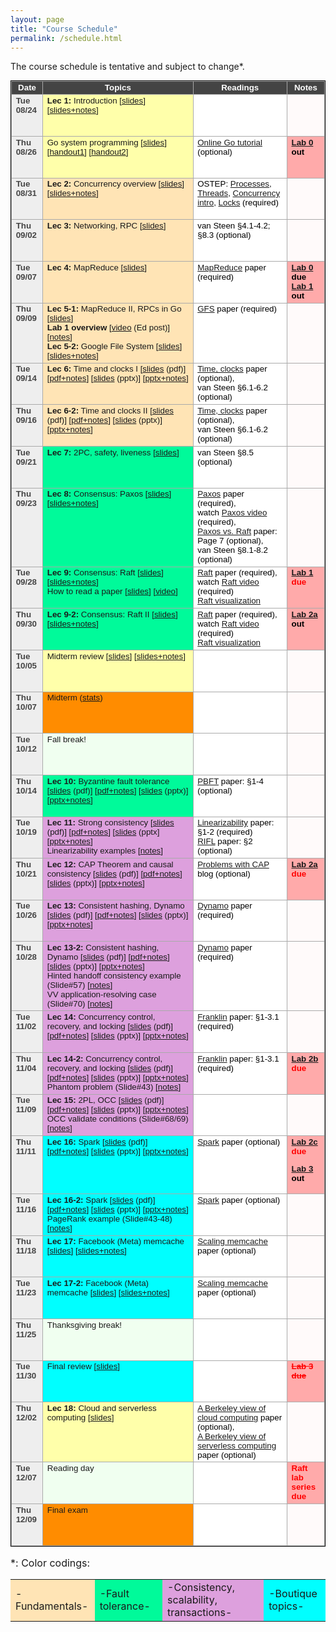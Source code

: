 ```yaml
---
layout: page
title: "Course Schedule"
permalink: /schedule.html
---
```


<style>
table.calendar {
    font-family: arial, helvetica;
    font-size: 10pt;
    empty-cells: show;
    border: 1px solid #000000;
    border-collapse: collapse;
}
table.calendar tr td {
    border: 1px solid #aaaaaa;
}
table.calendar tr {
    vertical-align: top;
    height: 5em;
    background: #ffffff;
}
table.calendar thead tr {
    text-align: center;
    background: #444444;
    color: #ffffff;
    height: auto;
    font-weight: bold;
}
/*.date {
	background: Gainsboro;
}*/
.holiday {
    background: #F0FFF0;
}
.lecture {
    background: #ffffaa;
}
.fundamentals {
    background: Moccasin;
}
/*.concurrency {
    background: LightGreen;
}*/
.fault-tolerance {
    background: MediumSpringGreen;
}
.consistency {
    background: Plum;
}
.advanced {
    background: Aqua;
}
.presentation {
    background: Plum;
}
.exam {
    background: DarkOrange;
}
.important {
    background: Bisque;
}
.nodue {
    background: #FFFAFA;
}
.optional {
    background: Linen;
}
.reading {
    color: Black;
}
.hw {
    background: #ffaaaa;
	color: Black;
	font-weight: bold;
}
.hwdue {
    color: #ff0000;
    background: #ffaaaa;
	font-weight: bold;
}
.assignment {
    color: #0aa00a;
	font-weight: bold;
}
.date {
	background: #eeeeee;
    color: #444444;
}
</style>

The course schedule is tentative and subject to change\*.

<p>
<table class="calendar" cellspacing="0" cellpadding="6" width="100%">
 <thead>
  <tr>
   <td width="10%">Date</td><td width="48%">Topics</td>
   <td width="30%">Readings</td><td width="12%">Notes</td>
  </tr>
 </thead>

<tr> <!-- week of Aug 23 -->
  <td id="2021-8-24" class="date"><b>Tue 08/24</b></td>
  <td class="lecture">
		<b>Lec 1:</b> Introduction [<a href="./public/lecs/lec1-intro.pdf">slides</a>]
		[<a href="./public/lecs/lec1-intro+notes.pdf">slides+notes</a>]
  </td>
  <td class="reading"></td>
  <td class="nodue"></td>
</tr>
<tr> <!-- week of Aug 23 -->
  <td id="2021-8-26" class="date"><b>Thu 08/26</b></td>
  <td class="lecture">
		Go system programming [<a href="./public/lecs/go_basics_v2.pdf">slides</a>] 
		[<a href="./public/lecs/go_handout.docx">handout1</a>] 
		[<a href="./public/lecs/go_handout2.docx">handout2</a>]
  </td>
  <td class="reading">
		<a href="https://tour.golang.org/welcome/1">Online Go tutorial</a> (optional)
  </td>
  <td class="hw">
		<a href="./lab0.html">Lab 0</a> out
  </td>
</tr>

<tr> <!-- week of Aug 30 -->
  <td id="2021-8-31" class="date"><b>Tue 08/31</b></td>
  <td class="fundamentals">
		<b>Lec 2:</b> Concurrency overview [<a href="./public/lecs/lec2-concurrency.pdf">slides</a>]
		[<a href="./public/lecs/lec2-concurrency+notes.pdf">slides+notes</a>]
  </td>
  <td class="reading">
		OSTEP: <a href="https://pages.cs.wisc.edu/~remzi/OSTEP/cpu-intro.pdf">Processes</a>, 
		<a href="https://pages.cs.wisc.edu/~remzi/OSTEP/threads-api.pdf">Threads</a>, 
		<a href="https://pages.cs.wisc.edu/~remzi/OSTEP/threads-intro.pdf">Concurrency intro</a>, 
		<a href="https://pages.cs.wisc.edu/~remzi/OSTEP/threads-locks.pdf">Locks</a> (required)
  </td>
  <td class="nodue"></td>
</tr>
<tr> <!-- week of Aug 30 -->
  <td id="2021-09-02" class="date"><b>Thu 09/02</b></td>
  <td class="fundamentals">
		<b>Lec 3:</b> Networking, RPC [<a href="./public/lecs/lec3-rpc.pdf">slides</a>]
  </td>
  <td class="reading">
		van Steen &sect;4.1-4.2; &sect;8.3 (optional)
  </td>
  <td class="nodue">
  </td>
</tr>

<tr> <!-- week of Sep 06 -->
  <td id="2021-09-07" class="date"><b>Tue 09/07</b></td>
  <td class="fundamentals">
		<b>Lec 4:</b> MapReduce [<a href="./public/lecs/lec4-mapreduce.pdf">slides</a>]
  </td>
  <td class="reading">
		<a href="./public/papers/mapreduce_osdi04.pdf">MapReduce</a> paper (required)
  </td>
  <td class="hw">
		<a href="./lab0.html">Lab 0</a> due <br/>
		<a href="./lab1.html">Lab 1</a> out
  </td>
</tr>
<tr> <!-- week of Sep 06 -->
  <td id="2021-09-09" class="date"><b>Thu 09/09</b></td>
  <td class="fundamentals">
		<b>Lec 5-1:</b> MapReduce II, RPCs in Go [<a href="./public/lecs/lec5-mr-ft.pdf">slides</a>] <br/>
		<b>Lab 1 overview</b> [<a href="https://edstem.org/us/courses/8902/discussion/601030">video</a> (Ed post)] [<a href="./public/lecs/lab1_mapreduce_arch.pdf">notes</a>] <br/>
		<b>Lec 5-2:</b> Google File System [<a href="./public/lecs/lec5-gfs.pdf">slides</a>] 
	[<a href="./public/lecs/lec5-gfs+notes.pdf">slides+notes</a>]
  </td>
  <td class="reading">
		<a href="./public/papers/gfs_sosp03.pdf">GFS</a> paper (required)
  </td>
  <td class="nodue">
  </td>
</tr>

<tr> <!-- week of Sep 13 -->
  <td id="2021-09-14" class="date"><b>Tue 09/14</b></td>
  <td class="fundamentals">
		<b>Lec 6:</b> Time and clocks I [<a href="./public/lecs/lec6-time.pdf">slides</a> (pdf)]
	[<a href="./public/lecs/lec6-time+notes.pdf">pdf+notes</a>]
	[<a href="./public/lecs/lec6-time.pptx">slides</a> (pptx)]
	[<a href="./public/lecs/lec6-time+notes.pptx">pptx+notes</a>]
  </td>
  <td class="reading">
		<a href="./public/papers/time.pdf">Time, clocks</a> paper (optional), <br/>
		van Steen &sect;6.1-6.2 (optional)
  </td>
  <td class="nodue">
  </td>
</tr>
<tr> <!-- week of Sep 13 -->
  <td id="2021-09-16" class="date"><b>Thu 09/16</b></td>
  <td class="fundamentals">
		<b>Lec 6-2:</b> Time and clocks II [<a href="./public/lecs/lec6-time.pdf">slides</a> (pdf)]
	[<a href="./public/lecs/lec6-time+notes.pdf">pdf+notes</a>]
	[<a href="./public/lecs/lec6-time.pptx">slides</a> (pptx)]
	[<a href="./public/lecs/lec6-time+notes.pptx">pptx+notes</a>]
  </td>
  <td class="reading">
		<a href="./public/papers/time.pdf">Time, clocks</a> paper (optional), <br/>
		van Steen &sect;6.1-6.2 (optional)
  </td>
  <td class="nodue">
  </td>
</tr>

<tr> <!-- week of Sep 20 -->
  <td id="2021-09-21" class="date"><b>Tue 09/21</b></td>
  <td class="fault-tolerance">
		<b>Lec 7:</b> 2PC, safety, liveness [<a href="./public/lecs/lec7-2pc.pdf">slides</a>]
  </td>
  <td class="reading">
		van Steen &sect;8.5 (optional)
  </td>
  <td class="nodue">
  </td>
</tr>
<tr> <!-- week of Sep 20 -->
  <td id="2021-09-23" class="date"><b>Thu 09/23</b></td>
  <td class="fault-tolerance">
		<b>Lec 8:</b> Consensus: Paxos [<a href="./public/lecs/paxos.pdf">slides</a>] [<a href="./public/lecs/paxos+notes.pdf">slides+notes</a>]
  </td>
  <td class="reading">
		<a href="./public/papers/paxos_simple.pdf">Paxos</a> paper (required),<br/>
		watch <a href="https://youtu.be/JEpsBg0AO6o">Paxos video</a> (required),<br/>
		<a href="./public/papers/paxos_vs_raft.pdf">Paxos vs. Raft</a> paper: Page 7 (optional), <br/>
		van Steen &sect;8.1-8.2 (optional)
  </td>
  <td class="nodue">
  </td>
</tr>

<tr> <!-- week of Sep 27 -->
  <td id="2021-09-28" class="date"><b>Tue 09/28</b></td>
  <td class="fault-tolerance">
		<b>Lec 9:</b> Consensus: Raft [<a href="./public/lecs/raft.pdf">slides</a>] [<a href="./public/lecs/raft+notes.pdf">slides+notes</a>] <br/>
		How to read a paper [<a href="./public/lecs/how_to_read_a_paper.pdf">slides</a>] [<a href="https://edstem.org/us/courses/8902/discussion/674977">video</a>]
  </td>
  <td class="reading">
		<a href="./public/papers/raft.pdf">Raft</a> paper (required), <br/>
		watch <a href="https://youtu.be/YbZ3zDzDnrw">Raft video</a> (required) <br/>
		<a href="https://raft.github.io/">Raft visualization </a>
  </td>
  <td class="hwdue">
		<a href="./lab1.html">Lab 1</a> due
  </td>
</tr>
<tr> <!-- week of Sep 27 -->
  <td id="2021-09-30" class="date"><b>Thu 09/30</b></td>
  <td class="fault-tolerance">
		<b>Lec 9-2:</b> Consensus: Raft II [<a href="./public/lecs/raft.pdf">slides</a>] [<a href="./public/lecs/raft+notes.pdf">slides+notes</a>]
  </td>
  <td class="reading">
		<a href="./public/papers/raft.pdf">Raft</a> paper (required), <br/>
		watch <a href="https://youtu.be/YbZ3zDzDnrw">Raft video</a> (required) <br/>
		<a href="https://raft.github.io/">Raft visualization </a>
  </td>
  <td class="hw">
		<a href="./lab2.html">Lab 2a</a> out
  </td>
</tr>

<tr> <!-- week of Oct 04 -->
  <td id="2021-10-05" class="date"><b>Tue 10/05</b></td>
  <td class="lecture">
		 Midterm review [<a href="./public/lecs/midterm-review.pdf">slides</a>] [<a href="./public/lecs/midterm-review+notes.pdf">slides+notes</a>]
  </td>
  <td class="reading">
  </td>
  <td class="nodue">
  </td>
</tr>
<tr> <!-- week of Oct 04 -->
  <td id="2021-10-07" class="date"><b>Thu 10/07</b></td>
  <td class="exam">
		Midterm (<a href="./public/midterm_stats.png">stats</a>)
  </td>
  <td class="reading">
  </td>
  <td class="nodue">
  </td>
</tr>

<tr> <!-- week of Oct 11 -->
  <td id="2021-10-12" class="date"><b>Tue 10/12</b></td>
  <td class="holiday">
		 Fall break!
  </td>
  <td class="reading">
  </td>
  <td class="nodue">
  </td>
</tr>
<tr> <!-- week of Oct 11 -->
  <td id="2021-10-14" class="date"><b>Thu 10/14</b></td>
  <td class="fault-tolerance">
		<b>Lec 10:</b> Byzantine fault tolerance [<a href="./public/lecs/lec10-bft.pdf">slides</a> (pdf)] [<a href="./public/lecs/lec10-bft+notes.pdf">pdf+notes</a>] [<a href="./public/lecs/lec10-bft.pptx">slides</a> (pptx)] [<a href="./public/lecs/lec10-bft+notes.pptx">pptx+notes</a>]
  </td>
  <td class="reading">
		<a href="./public/papers/pbft.pdf">PBFT</a> paper: &sect;1-4 (optional)
  </td>
  <td class="nodue">
  </td>
</tr>

<tr> <!-- week of Oct 18 -->
  <td id="2021-10-19" class="date"><b>Tue 10/19</b></td>
  <td class="consistency">
		<b>Lec 11:</b> Strong consistency [<a href="./public/lecs/lec11-strong-consistency.pdf">slides</a> (pdf)] 
		[<a href="./public/lecs/lec11-strong-consistency+notes.pdf">pdf+notes</a>] 
		[<a href="./public/lecs/lec11-strong-consistency.pptx">slides</a> (pptx]
		[<a href="./public/lecs/lec11-strong-consistency+notes.pptx">pptx+notes</a>] <br/>
		Linearizability examples [<a href="./public/lecs/linearizability_examples.pdf">notes</a>]
  </td>
  <td class="reading">
		<a href="./public/papers/linearizability.pdf">Linearizability</a> paper: &sect;1-2 (required) <br/>
		<a href="./public/papers/rifl.pdf">RIFL</a> paper: &sect;2 (optional)
  </td>
  <td class="nodue">
  </td>
</tr>
<tr> <!-- week of Oct 18 -->
  <td id="2021-10-21" class="date"><b>Thu 10/21</b></td>
  <td class="consistency">
		<b>Lec 12:</b> CAP Theorem and causal consistency 
		[<a href="./public/lecs/lec12-cap.pdf">slides</a> (pdf)] 
		[<a href="./public/lecs/lec12-cap+notes.pdf">pdf+notes</a>] 
		[<a href="./public/lecs/lec12-cap.pptx">slides</a> (pptx)] 
		[<a href="./public/lecs/lec12-cap+notes.pptx">pptx+notes</a>] 
  </td>
  <td class="reading">
		<a href="http://dbmsmusings.blogspot.com/2010/04/problems-with-cap-and-yahoos-little.html">Problems with CAP</a> blog (optional)
  </td>
  <td class="hwdue">
		<a href="./lab2.html">Lab 2a</a> due
  </td>
</tr>

<tr> <!-- week of Oct 25 -->
  <td id="2021-10-26" class="date"><b>Tue 10/26</b></td>
  <td class="consistency">
		<b>Lec 13:</b> Consistent hashing, Dynamo 
		[<a href="./public/lecs/lec13-dynamo.pdf">slides</a> (pdf)]
		[<a href="./public/lecs/lec13-dynamo+notes.pdf">pdf+notes</a>] 
		[<a href="./public/lecs/lec13-dynamo.pptx">slides</a> (pptx)] 
		[<a href="./public/lecs/lec13-dynamo+notes.pptx">pptx+notes</a>] 
  </td>
  <td class="reading">
		<a href="./public/papers/dynamo_sosp07.pdf">Dynamo</a> paper (required)
  </td>
  <td class="nodue">
  </td>
</tr>
<tr> <!-- week of Oct 25 -->
  <td id="2021-10-28" class="date"><b>Thu 10/28</b></td>
  <td class="consistency">
		<b>Lec 13-2:</b> Consistent hashing, Dynamo
		[<a href="./public/lecs/lec13-dynamo.pdf">slides</a> (pdf)]
		[<a href="./public/lecs/lec13-dynamo+notes.pdf">pdf+notes</a>] 
		[<a href="./public/lecs/lec13-dynamo.pptx">slides</a> (pptx)] 
		[<a href="./public/lecs/lec13-dynamo+notes.pptx">pptx+notes</a>] <br/>
		Hinted handoff consistency example (Slide#57) [<a href="./public/lecs/hinted_handoff.pdf">notes</a>] <br/>
		VV application-resolving case (Slide#70) [<a href="./public/lecs/app_resolving_timeline.pdf">notes</a>]
  </td>
  <td class="reading">
		<a href="./public/papers/dynamo_sosp07.pdf">Dynamo</a> paper (required)
  </td>
  <td class="nodue">
  </td>
</tr>

<tr> <!-- week of Nov 1 -->
  <td id="2021-11-02" class="date"><b>Tue 11/02</b></td>
  <td class="consistency">
		<b>Lec 14:</b> Concurrency control, recovery, and locking 
		[<a href="./public/lecs/lec14-cc.pdf">slides</a> (pdf)]
		[<a href="./public/lecs/lec14-cc+notes.pdf">pdf+notes</a>] 
		[<a href="./public/lecs/lec14-cc.pptx">slides</a> (pptx)] 
		[<a href="./public/lecs/lec14-cc+notes.pptx">pptx+notes</a>] 
  </td>
  <td class="reading">
		<a href="./public/papers/franklin97.pdf">Franklin</a> paper: &sect;1-3.1 (required)
  </td>
  <td class="nodue">
  </td>
</tr>
<tr> <!-- week of Nov 1 -->
  <td id="2021-11-04" class="date"><b>Thu 11/04</b></td>
  <td class="consistency">
		<b>Lec 14-2:</b> Concurrency control, recovery, and locking 
		[<a href="./public/lecs/lec14-cc.pdf">slides</a> (pdf)]
		[<a href="./public/lecs/lec14-cc+notes.pdf">pdf+notes</a>] 
		[<a href="./public/lecs/lec14-cc.pptx">slides</a> (pptx)] 
		[<a href="./public/lecs/lec14-cc+notes.pptx">pptx+notes</a>] <br/>
		Phantom problem (Slide#43) [<a href="./public/lecs/phantom_row.pdf">notes</a>]
  </td>
  <td class="reading">
		<a href="./public/papers/franklin97.pdf">Franklin</a> paper: &sect;1-3.1 (required)
  </td>
  <td class="hwdue">
		<a href="./lab2.html">Lab 2b</a> due
  </td>
</tr>

<tr> <!-- week of Nov 8 -->
  <td id="2021-11-09" class="date"><b>Tue 11/09</b></td>
  <td class="consistency">
		<b>Lec 15:</b> 2PL, OCC 
		[<a href="./public/lecs/lec15-2pl-occ.pdf">slides</a> (pdf)]
		[<a href="./public/lecs/lec15-2pl-occ+notes.pdf">pdf+notes</a>] 
		[<a href="./public/lecs/lec15-2pl-occ.pptx">slides</a> (pptx)] 
		[<a href="./public/lecs/lec15-2pl-occ+notes.pptx">pptx+notes</a>] <br/>
		OCC validate conditions (Slide#68/69) [<a href="./public/lecs/occ_validate.pdf">notes</a>]
  </td>
  <td class="reading">
		
  </td>
  <td class="nodue">
  </td>
</tr>
<tr> <!-- week of Nov 8 -->
  <td id="2021-11-11" class="date"><b>Thu 11/11</b></td>
  <td class="advanced">
		<b>Lec 16:</b> Spark
		[<a href="./public/lecs/lec16-spark.pdf">slides</a> (pdf)]
		[<a href="./public/lecs/lec16-spark+notes.pdf">pdf+notes</a>] 
		[<a href="./public/lecs/lec16-spark.pptx">slides</a> (pptx)] 
		[<a href="./public/lecs/lec16-spark+notes.pptx">pptx+notes</a>]
  </td>
  <td class="reading">
		<a href="./public/papers/spark_nsdi12.pdf">Spark</a> paper (optional)
  </td>
  <td class="hwdue">
		<a href="./lab2.html">Lab 2c</a> due
		<p style="color:black"><a href="./lab3.html">Lab 3</a> out</p>
  </td>
</tr>

<tr> <!-- week of Nov 15 -->
  <td id="2021-11-16" class="date"><b>Tue 11/16</b></td>
  <td class="advanced">
		<b>Lec 16-2:</b> Spark
		[<a href="./public/lecs/lec16-spark.pdf">slides</a> (pdf)]
		[<a href="./public/lecs/lec16-spark+notes.pdf">pdf+notes</a>] 
		[<a href="./public/lecs/lec16-spark.pptx">slides</a> (pptx)] 
		[<a href="./public/lecs/lec16-spark+notes.pptx">pptx+notes</a>] <br/>
		PageRank example (Slide#43-48) [<a href="./public/lecs/pagerank.pdf">notes</a>]
  </td>
  <td class="reading">
		<a href="./public/papers/spark_nsdi12.pdf">Spark</a> paper (optional)
  </td>
  <td class="nodue">
  </td>
</tr>
<tr> <!-- week of Nov 15 -->
  <td id="2021-11-18" class="date"><b>Thu 11/18</b></td>
  <td class="advanced">
		<b>Lec 17:</b> Facebook (Meta) memcache 
		[<a href="./public/lecs/lec17-memcache.pdf">slides</a>]
		[<a href="./public/lecs/lec17-memcache+notes.pdf">slides+notes</a>] 
  </td>
  <td class="reading">
		<a href="./public/papers/memcache_nsdi13.pdf">Scaling memcache</a> paper (optional)
  </td>
  <td class="nodue">
  </td>
</tr>

<tr> <!-- week of Nov 22 -->
  <td id="2021-11-23" class="date"><b>Tue 11/23</b></td>
  <td class="advanced">
		<b>Lec 17-2:</b> Facebook (Meta) memcache 
		[<a href="./public/lecs/lec17-memcache.pdf">slides</a>]
		[<a href="./public/lecs/lec17-memcache+notes.pdf">slides+notes</a>] 
  </td>
  <td class="reading">
		<a href="./public/papers/memcache_nsdi13.pdf">Scaling memcache</a> paper (optional)
  </td>
  <td class="nodue">
  </td>
</tr>
<tr> <!-- week of Nov 22 -->
  <td id="2021-11-25" class="date"><b>Thu 11/25</b></td>
  <td class="holiday">
		Thanksgiving break!
  </td>
  <td class="reading">
  </td>
  <td class="nodue">
  </td>
</tr>

<tr> <!-- week of Nov 29 -->
  <td id="2021-11-30" class="date"><b>Tue 11/30</b></td>
  <td class="advanced">
		Final review [<a href="./public/lecs/final-review.pdf">slides</a>]
  </td>
  <td class="reading">
  </td>
  <td class="hwdue">
		<strike>Lab 3 due</strike>
  </td>
</tr>
<tr> <!-- week of Nov 29 -->
  <td id="2021-12-02" class="date"><b>Thu 12/02</b></td>
  <td class="lecture">
		<!--Reasoning about system performance-->
		<b>Lec 18:</b> Cloud and serverless computing 
		[<a href="./public/lecs/lec18-serverless-computing.pdf">slides</a>]
  </td>
  <td class="reading">
		<a href="./public/papers/cloud_berkeley_view.pdf">A Berkeley view of cloud computing</a> paper (optional), <br/>
		<a href="./public/papers/serverless_berkeley_view.pdf">A Berkeley view of serverless computing</a> paper (optional) 
  </td>
  <td class="nodue">
  </td>
</tr>

<tr> <!-- week of Dec 06 -->
  <td id="2021-12-07" class="date"><b>Tue 12/07</b></td>
  <td class="holiday">
		Reading day
  </td>
  <td class="reading">
  </td>
  <td class="hwdue">
		Raft lab series due
  </td>
</tr>
<tr> <!-- week of Dec 06 -->
  <td id="2021-12-09" class="date"><b>Thu 12/09</b></td>
  <td class="exam">
		Final exam
  </td>
  <td class="reading">
  </td>
  <td class="nodue">
  </td>
</tr>

</table>

</p>

<p style='font-size:12pt'>&#42;: Color codings:
<table style='font-size:12pt'>
<tr> 
	<td class="fundamentals"> -Fundamentals- </td>
	<td class="fault-tolerance"> -Fault tolerance- </td>
	<td class="consistency"> -Consistency, scalability, transactions- </td>
	<td class="advanced"> -Boutique topics- </td>
</tr>
</table>
